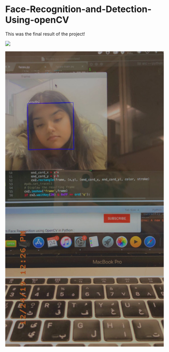 # Face-Recognition-and-Detection-Using-openCV
This was the final result of the project!

![](final2.PNG)

![](finalResult.JPG)
